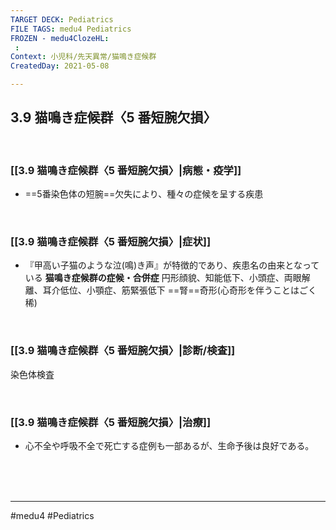 ```yaml
---
TARGET DECK: Pediatrics
FILE TAGS: medu4 Pediatrics
FROZEN - medu4ClozeHL:
 : 
Context: 小児科/先天異常/猫鳴き症候群
CreatedDay: 2021-05-08

---
```


## 3.9 猫鳴き症候群〈5 番短腕欠損〉

<br>

### [[3.9 猫鳴き症候群〈5 番短腕欠損〉|病態・疫学]]
* ==5番染色体の短腕==欠失により、種々の症候を呈する疾患
<!--ID: 1620466125503-->


<br>

### [[3.9 猫鳴き症候群〈5 番短腕欠損〉|症状]]
* 『甲高い子猫のような泣(鳴)き声』が特徴的であり、疾患名の由来となっている
**猫鳴き症候群の症候・合併症**
円形顔貌、知能低下、小頭症、両眼解離、耳介低位、小顎症、筋緊張低下
==腎==奇形(心奇形を伴うことはごく稀)
<!--ID: 1620466125508-->


<br>

### [[3.9 猫鳴き症候群〈5 番短腕欠損〉|診断/検査]]
染色体検査

<br>

### [[3.9 猫鳴き症候群〈5 番短腕欠損〉|治療]]
* 心不全や呼吸不全で死亡する症例も一部あるが、生命予後は良好である。
 

<br><br><br>

---
#medu4 #Pediatrics
